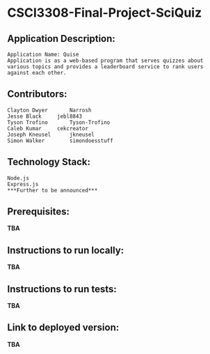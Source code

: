 # CSCI3308-Final-Project-SciQuiz
## Application Description:
	Application Name: Quise
	Application is as a web-based program that serves quizzes about various topics and provides a leaderboard service to rank users against each other.

## Contributors:       
	Clayton Dwyer		Narrosh
	Jesse Black		jebl8843
	Tyson Trofino		Tyson-Trofino
	Caleb Kumar		cekcreator
	Joseph Kneusel		jkneusel
	Simon Walker		simondoesstuff

## Technology Stack:
	Node.js
	Express.js
	***Further to be announced***
## Prerequisites:
**TBA**
## Instructions to run locally:
**TBA**
## Instructions to run tests:
**TBA**
## Link to deployed version:
**TBA**
